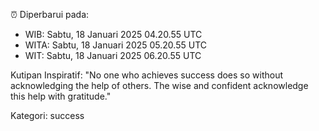 ⏰ Diperbarui pada:
- WIB: Sabtu, 18 Januari 2025 04.20.55 UTC
- WITA: Sabtu, 18 Januari 2025 05.20.55 UTC
- WIT: Sabtu, 18 Januari 2025 06.20.55 UTC

Kutipan Inspiratif:
"No one who achieves success does so without acknowledging the help of others. The wise and confident acknowledge this help with gratitude."


Kategori: success

